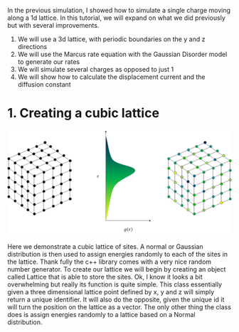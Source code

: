In the previous simulation, I showed how to simulate a single charge moving along a 1d lattice. In this tutorial, we will expand on what we did previously but with several improvements. 

1. We will use a 3d lattice, with periodic boundaries on the y and z directions
2. We will use the Marcus rate equation with the Gaussian Disorder model to generate our rates
3. We will simulate several charges as opposed to just 1
4. We will show how to calculate the displacement current and the diffusion constant

# 1. Creating a cubic lattice 

![CubicLattice](https://github.com/JoshuaSBrown/CoarseGrainSites/blob/master/CoarseGrainSites/doc/CubicLattice.jpg)

Here we demonstrate a cubic lattice of sites. A normal or Gaussian distribution is then used to assign energies randomly to each of the sites in the lattice. Thank fully the c++ library comes with a very nice random number generator. To create our lattice we will begin by creating an object called Lattice that is able to store the sites. Ok, I know it looks a bit overwhelming but really its function is quite simple. This class essentially given a three dimensional lattice point defined by x, y and z will simply return a unique identifier. It will also do the opposite, given the unique id it will turn the position on the lattice as a vector. The only other thing the class does is assign energies randomly to a lattice based on a Normal distribution. 

